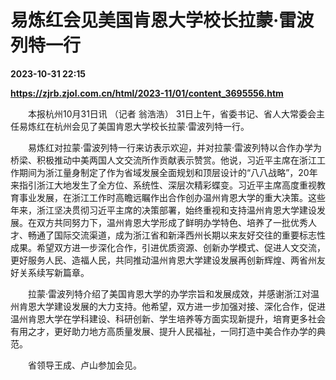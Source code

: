 # 易炼红会见美国肯恩大学校长拉蒙·雷波列特一行

**2023-10-31 22:15**

**https://zjrb.zjol.com.cn/html/2023-11/01/content_3695556.htm**

　　本报杭州10月31日讯 （记者 翁浩浩） 31日上午，省委书记、省人大常委会主任易炼红在杭州会见了美国肯恩大学校长拉蒙·雷波列特一行。

　　易炼红对拉蒙·雷波列特一行来访表示欢迎，并对拉蒙·雷波列特以合作办学为桥梁、积极推动中美两国人文交流所作贡献表示赞赏。他说，习近平主席在浙江工作期间为浙江量身制定了作为省域发展全面规划和顶层设计的“八八战略”，20年来指引浙江大地发生了全方位、系统性、深层次精彩蝶变。习近平主席高度重视教育事业发展，在浙江工作时高瞻远瞩作出合作创办温州肯恩大学的重大决策。这些年来，浙江坚决贯彻习近平主席的决策部署，始终重视和支持温州肯恩大学建设发展。在双方共同努力下，温州肯恩大学形成了鲜明办学特色、培养了一批优秀人才、畅通了国际交流渠道，成为浙江省和新泽西州长期以来友好交往的重要标志性成果。希望双方进一步深化合作，引进优质资源、创新办学模式、促进人文交流，更好服务人民、造福人民，共同推动温州肯恩大学建设发展再创新辉煌、两省州友好关系续写新篇章。

　　拉蒙·雷波列特介绍了美国肯恩大学的办学宗旨和发展成效，并感谢浙江对温州肯恩大学建设发展的大力支持。他希望，双方进一步加强对接、深化合作，促进温州肯恩大学在学科建设、科研创新、学生培养等方面实现新提升，培育更多社会有用之才，更好助力地方高质量发展、提升人民福祉，一同打造中美合作办学的典范。

　　省领导王成、卢山参加会见。